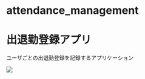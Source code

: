# attendance_management
<h1>出退勤登録アプリ</h1>
<p>ユーザごとの出退勤登録を記録するアプリケーション</p>
<img src="/Users/katsumatanaoya/coachtech/laravel/attendance_management">